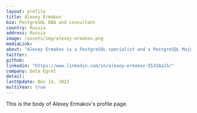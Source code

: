 ```yaml
---
layout: profile
title: Alexey Ermakov
bio: PostgreSQL DBA and consultant
country: Russia
address: Russia
image: /assets/img/alexey-ermakov.png
mediaLink: 
about: "Alexey Ermakov is a PostgreSQL specialist and a PostgreSQL Major Contributor. He has a strong expertise in database administration and performance tuning. Ermakov has worked on various open source projects related to PostgreSQL, including development of extensions and improving core features. He has also contributed to the PostgreSQL documentation and has been actively involved in the PostgreSQL community."
twitter: 
github:
linkedin: "https://www.linkedin.com/in/alexey-ermakov-55318a15/"
company: Data Egret 
detail: 
lastUpdate: Nov 14, 2023
multiYear: true
---
```


This is the body of Alexey Ermakov's profile page.
